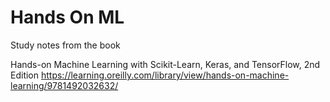 # Hands On ML

Study notes from the book

Hands-on Machine Learning with Scikit-Learn, Keras, and TensorFlow, 2nd Edition
https://learning.oreilly.com/library/view/hands-on-machine-learning/9781492032632/
